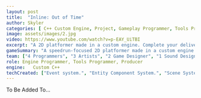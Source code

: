 ```yaml
---
layout: post
title:  "Inline: Out of Time"
author: Skyler
categories: [ C++ Custom Engine, Project, Gameplay Programmer, Tools Programmer, Steam ]
image: assets/images/2.jpg
video: https://www.youtube.com/watch?v=p-EAY_UiTBI
excerpt: "A 2D platformer made in a custom engine. Complete your delivery routes as fast as possible to appease your corporate overlord while still finding time to enjoy the sights of the retro-futuristic city and your banging tunes.\n\n I worked on both the player controller and the custom engine, along with a custom editor for both artists and designers to use."
gameSummary: "A speedrun-focused 2D platformer made in a custom engine."
team: ["4 Programmers", "3 Artists", "2 Game Designer", "1 Sound Designer/Audio Programmer"]
role: Engine Programmer, Tools Programmer, Producer
engine:   Custom C++
techCreated: ["Event system.", "Entity Component System.", "Scene System with Multi-Scene Support.", "Level editor support using Tiled.","Custom editor using IMGUI.", "JSON serialization/deserialization.", "Player controller refactoring.", "Production tasks including: task management, meeting leadership, hiring, QA, SPRINT planning, and more."]
---
```


To Be Added To...